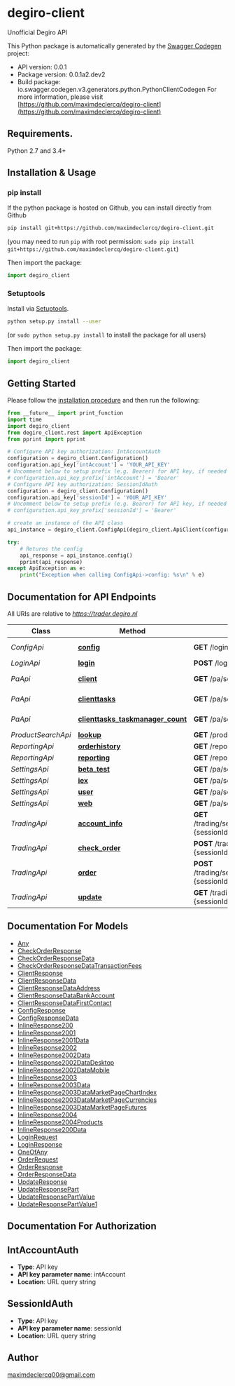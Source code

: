 # degiro-client
Unofficial Degiro API

This Python package is automatically generated by the [Swagger Codegen](https://github.com/swagger-api/swagger-codegen) project:

- API version: 0.0.1
- Package version: 0.0.1a2.dev2
- Build package: io.swagger.codegen.v3.generators.python.PythonClientCodegen
For more information, please visit [https://github.com/maximdeclercq/degiro-client](https://github.com/maximdeclercq/degiro-client)

## Requirements.

Python 2.7 and 3.4+

## Installation & Usage
### pip install

If the python package is hosted on Github, you can install directly from Github

```sh
pip install git+https://github.com/maximdeclercq/degiro-client.git
```
(you may need to run `pip` with root permission: `sudo pip install git+https://github.com/maximdeclercq/degiro-client.git`)

Then import the package:
```python
import degiro_client 
```

### Setuptools

Install via [Setuptools](http://pypi.python.org/pypi/setuptools).

```sh
python setup.py install --user
```
(or `sudo python setup.py install` to install the package for all users)

Then import the package:
```python
import degiro_client
```

## Getting Started

Please follow the [installation procedure](#installation--usage) and then run the following:

```python
from __future__ import print_function
import time
import degiro_client
from degiro_client.rest import ApiException
from pprint import pprint

# Configure API key authorization: IntAccountAuth
configuration = degiro_client.Configuration()
configuration.api_key['intAccount'] = 'YOUR_API_KEY'
# Uncomment below to setup prefix (e.g. Bearer) for API key, if needed
# configuration.api_key_prefix['intAccount'] = 'Bearer'
# Configure API key authorization: SessionIdAuth
configuration = degiro_client.Configuration()
configuration.api_key['sessionId'] = 'YOUR_API_KEY'
# Uncomment below to setup prefix (e.g. Bearer) for API key, if needed
# configuration.api_key_prefix['sessionId'] = 'Bearer'

# create an instance of the API class
api_instance = degiro_client.ConfigApi(degiro_client.ApiClient(configuration))

try:
    # Returns the config
    api_response = api_instance.config()
    pprint(api_response)
except ApiException as e:
    print("Exception when calling ConfigApi->config: %s\n" % e)
```

## Documentation for API Endpoints

All URIs are relative to *https://trader.degiro.nl*

Class | Method | HTTP request | Description
------------ | ------------- | ------------- | -------------
*ConfigApi* | [**config**](docs/ConfigApi.md#config) | **GET** /login/secure/config | Returns the config
*LoginApi* | [**login**](docs/LoginApi.md#login) | **POST** /login/secure/login | Logs in
*PaApi* | [**client**](docs/PaApi.md#client) | **GET** /pa/secure/client | Returns the client
*PaApi* | [**clienttasks**](docs/PaApi.md#clienttasks) | **GET** /pa/secure/clienttasks | Returns the client tasks
*PaApi* | [**clienttasks_taskmanager_count**](docs/PaApi.md#clienttasks_taskmanager_count) | **GET** /pa/secure/clienttasks/taskmanager/count | Returns the client tasks
*ProductSearchApi* | [**lookup**](docs/ProductSearchApi.md#lookup) | **GET** /product_search/secure/v5/products/lookup | TODO
*ReportingApi* | [**orderhistory**](docs/ReportingApi.md#orderhistory) | **GET** /reporting/secure/v4/order_history | TODO
*ReportingApi* | [**reporting**](docs/ReportingApi.md#reporting) | **GET** /reporting/secure/v4 | TODO
*SettingsApi* | [**beta_test**](docs/SettingsApi.md#beta_test) | **GET** /pa/secure/settings/beta-test | TODO
*SettingsApi* | [**iex**](docs/SettingsApi.md#iex) | **GET** /pa/secure/settings/iex | TODO
*SettingsApi* | [**user**](docs/SettingsApi.md#user) | **GET** /pa/secure/settings/user | TODO
*SettingsApi* | [**web**](docs/SettingsApi.md#web) | **GET** /pa/secure/settings/web | TODO
*TradingApi* | [**account_info**](docs/TradingApi.md#account_info) | **GET** /trading/secure/v5/account/info/{intAccount};jsessionid&#x3D;{sessionId} | TODO
*TradingApi* | [**check_order**](docs/TradingApi.md#check_order) | **POST** /trading/secure/v5/checkOrder;jsessionid&#x3D;{sessionId} | TODO
*TradingApi* | [**order**](docs/TradingApi.md#order) | **POST** /trading/secure/v5/order/{confirmationId};jsessionid&#x3D;{sessionId} | TODO
*TradingApi* | [**update**](docs/TradingApi.md#update) | **GET** /trading/secure/v5/update/{intAccount};jsessionid&#x3D;{sessionId} | TODO

## Documentation For Models

 - [Any](docs/Any.md)
 - [CheckOrderResponse](docs/CheckOrderResponse.md)
 - [CheckOrderResponseData](docs/CheckOrderResponseData.md)
 - [CheckOrderResponseDataTransactionFees](docs/CheckOrderResponseDataTransactionFees.md)
 - [ClientResponse](docs/ClientResponse.md)
 - [ClientResponseData](docs/ClientResponseData.md)
 - [ClientResponseDataAddress](docs/ClientResponseDataAddress.md)
 - [ClientResponseDataBankAccount](docs/ClientResponseDataBankAccount.md)
 - [ClientResponseDataFirstContact](docs/ClientResponseDataFirstContact.md)
 - [ConfigResponse](docs/ConfigResponse.md)
 - [ConfigResponseData](docs/ConfigResponseData.md)
 - [InlineResponse200](docs/InlineResponse200.md)
 - [InlineResponse2001](docs/InlineResponse2001.md)
 - [InlineResponse2001Data](docs/InlineResponse2001Data.md)
 - [InlineResponse2002](docs/InlineResponse2002.md)
 - [InlineResponse2002Data](docs/InlineResponse2002Data.md)
 - [InlineResponse2002DataDesktop](docs/InlineResponse2002DataDesktop.md)
 - [InlineResponse2002DataMobile](docs/InlineResponse2002DataMobile.md)
 - [InlineResponse2003](docs/InlineResponse2003.md)
 - [InlineResponse2003Data](docs/InlineResponse2003Data.md)
 - [InlineResponse2003DataMarketPageChartIndex](docs/InlineResponse2003DataMarketPageChartIndex.md)
 - [InlineResponse2003DataMarketPageCurrencies](docs/InlineResponse2003DataMarketPageCurrencies.md)
 - [InlineResponse2003DataMarketPageFutures](docs/InlineResponse2003DataMarketPageFutures.md)
 - [InlineResponse2004](docs/InlineResponse2004.md)
 - [InlineResponse2004Products](docs/InlineResponse2004Products.md)
 - [InlineResponse200Data](docs/InlineResponse200Data.md)
 - [LoginRequest](docs/LoginRequest.md)
 - [LoginResponse](docs/LoginResponse.md)
 - [OneOfAny](docs/OneOfAny.md)
 - [OrderRequest](docs/OrderRequest.md)
 - [OrderResponse](docs/OrderResponse.md)
 - [OrderResponseData](docs/OrderResponseData.md)
 - [UpdateResponse](docs/UpdateResponse.md)
 - [UpdateResponsePart](docs/UpdateResponsePart.md)
 - [UpdateResponsePartValue](docs/UpdateResponsePartValue.md)
 - [UpdateResponsePartValue1](docs/UpdateResponsePartValue1.md)

## Documentation For Authorization


## IntAccountAuth

- **Type**: API key
- **API key parameter name**: intAccount
- **Location**: URL query string

## SessionIdAuth

- **Type**: API key
- **API key parameter name**: sessionId
- **Location**: URL query string


## Author

maximdeclercq00@gmail.com
